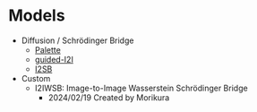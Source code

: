 # Models
- Diffusion / Schrödinger Bridge
  - [Palette](https://arxiv.org/abs/2111.05826)
  - [guided-I2I](https://arxiv.org/abs/2303.08863)
  - [I2SB](https://arxiv.org/abs/2302.05872)
- Custom
  - I2IWSB: Image-to-Image Wasserstein Schrödinger Bridge
    - 2024/02/19 Created by Morikura